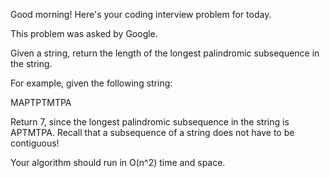 Good morning! Here's your coding interview problem for today.

This problem was asked by Google.

Given a string, return the length of the longest palindromic subsequence in the
string.

For example, given the following string:

MAPTPTMTPA


Return 7, since the longest palindromic subsequence in the string is APTMTPA.
Recall that a subsequence of a string does not have to be contiguous!

Your algorithm should run in O(n^2) time and space.


